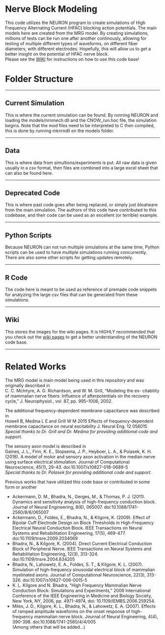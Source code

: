 # Nerve Block Modeling

This code utilizes the NEURON program to create simulations of High Frequency Alternating Current (HFAC) blocking action potentials. The main models here are created from the MRG model. By creating simulations, millions of tests can be run one after another continously, allowing for testing of multiple different types of waveforms, on different fiber diameters, with different electrodes. Hopefully, this will allow us to get a better insight on the potential of HFAC nerve block.  
Please see the [WIKI](https://github.com/joey-kilgore/Nerve-Block-Modeling/wiki) for instructions on how to use this code base!  


# Folder Structure
---
## Current Simulation  
This is where the current simulation can be found. By running NEURON and loading the models/nrnmech.dll and the CNOW_run.hoc file, the simulation begins. Note that the mod files need to be interpreted to C then compiled, this is done by running mknrndll on the models folder.  

---
## Data  
This is where data from simultions/experiments is put. All raw data is given usually in a csv format, then files are combined into a large excel sheet that can also be found here.  

---
## Deprecated Code  
This is where past code goes after being replaced, or simply just bloatware from the main simulation. The authors of this code have contributed to this codebase, and their code can be used as an excellent (or terrible) example.  

---
## Python Scripts  
Because NEURON can not run multiple simulations at the same time, Python scripts can be used to have multiple simulations running concurrently. There are also some other scripts for getting updates remotely.  

---
## R Code  
The code here is meant to be used as reference of premade code snippets for analyzing the large csv files that can be generated from these simulations.  

---
## Wiki
This stores the images for the wiki pages. It is HIGHLY recommended that you check out the [wiki pages](https://github.com/joey-kilgore/Nerve-Block-Modeling/wiki) to get a better understanding of the NEURON code base. 

---
# Related Works  
The MRG model is main model being used in this repository and was originally described in  
C. C. McIntyre, A. G. Richardson, and W. M. Grill, “Modeling the ex- citability of mammalian nerve fibers: Influence of afterpotentials on the recovery cycle,” J. Neurophysiol., vol. 87, pp. 995–1006, 2002.  

The additional frequency-dependent membrane capacitance was described in  
Howell B, Medina L E and Grill W M 2015 Effects of frequency-dependent membrane capacitance on neural excitability J. Neural Eng. 12 056015  
*Special thanks to Dr. Grill and Dr. Medina for providing additional code and support.*  

The sensory axon model is described in  
Gaines, J. L., Finn, K. E., Slopsema, J. P., Heyboer, L. A., &amp; Polasek, K. H. (2018). A model of motor and sensory axon activation in the median nerve using surface electrical stimulation. Journal of Computational Neuroscience, 45(1), 29-43. doi:10.1007/s10827-018-0689-5  
*Special thanks to Dr. Polasek for providing additional code and support.*  

Previous works that have utilized this code base or contributed in some form or another  
 - Ackermann, D. M., Bhadra, N., Gerges, M., &amp; Thomas, P. J. (2011). Dynamics and sensitivity analysis of high-frequency conduction block. Journal of Neural Engineering, 8(6), 065007. doi:10.1088/1741-2560/8/6/065007  
 - Ackermann, D., Foldes, E., Bhadra, N., &amp; Kilgore, K. (2009). Effect of Bipolar Cuff Electrode Design on Block Thresholds in High-Frequency Electrical Neural Conduction Block. IEEE Transactions on Neural Systems and Rehabilitation Engineering, 17(5), 469-477. doi:10.1109/tnsre.2009.2034069  
 - Bhadra, N., &amp; Kilgore, K. (2004). Direct Current Electrical Conduction Block of Peripheral Nerve. IEEE Transactions on Neural Systems and Rehabilitation Engineering, 12(3), 313-324. doi:10.1109/tnsre.2004.834205  
 - Bhadra, N., Lahowetz, E. A., Foldes, S. T., &amp; Kilgore, K. L. (2007). Simulation of high-frequency sinusoidal electrical block of mammalian myelinated axons. Journal of Computational Neuroscience, 22(3), 313-326. doi:10.1007/s10827-006-0015-5  
 - K. L. Kilgore and N. Bhadra, "High Frequency Mammalian Nerve Conduction Block: Simulations and Experiments," 2006 International Conference of the IEEE Engineering in Medicine and Biology Society, New York, NY, 2006, pp. 4971-4974, doi: 10.1109/IEMBS.2006.259254.  
 - Miles, J. D., Kilgore, K. L., Bhadra, N., &amp; Lahowetz, E. A. (2007). Effects of ramped amplitude waveforms on the onset response of high-frequency mammalian nerve block. Journal of Neural Engineering, 4(4), 390-398. doi:10.1088/1741-2560/4/4/005  
(Among others that will be added...)
